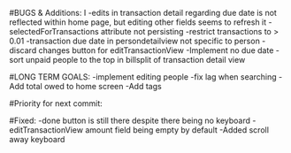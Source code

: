 #BUGS & Additions:  I
-edits in transaction detail regarding due date is not reflected within home page, but editing other fields seems to refresh it
-selectedForTransactions attribute not persisting
-restrict transactions to > 0.01
-transaction due date in persondetailview not specific to person
-discard changes button for editTransactionView
-Implement no due date
-sort unpaid people to the top in billsplit of transaction detail view

#LONG TERM GOALS: 
-implement editing people
-fix lag when searching
-Add total owed to home screen
-Add tags

#Priority for next commit: 


#Fixed: 
-done button is still there despite there being no keyboard
-editTransactionView amount field being empty by default
-Added scroll away keyboard

